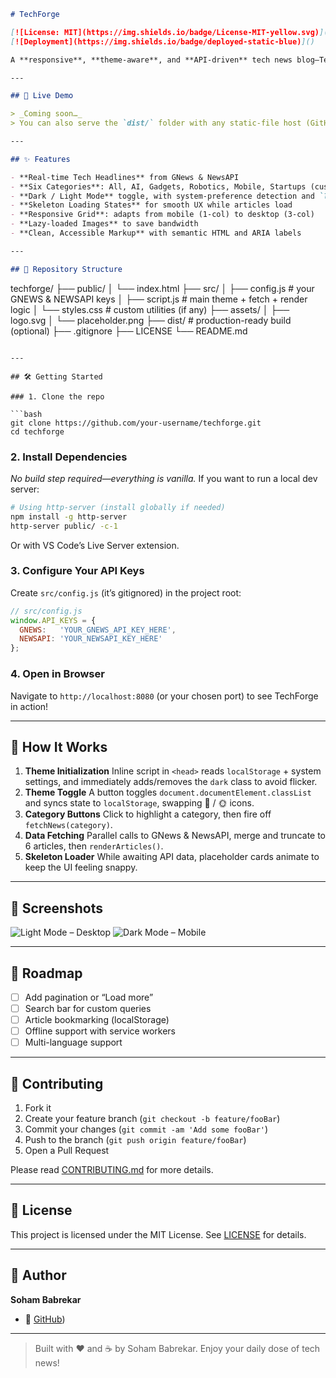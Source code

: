 ```markdown
# TechForge

[![License: MIT](https://img.shields.io/badge/License-MIT-yellow.svg)](LICENSE)  
[![Deployment](https://img.shields.io/badge/deployed-static-blue)]()

A **responsive**, **theme-aware**, and **API-driven** tech news blog—TechForge fetches the latest headlines from GNews & NewsAPI, and displays them in a clean, modern interface built with **Tailwind CSS**, **vanilla JavaScript**, and a sprinkle of 🚀 performance optimizations.

---

## 🚀 Live Demo

> _Coming soon…_  
> You can also serve the `dist/` folder with any static-file host (GitHub Pages, Netlify, Surge, etc.).

---

## ✨ Features

- **Real-time Tech Headlines** from GNews & NewsAPI  
- **Six Categories**: All, AI, Gadgets, Robotics, Mobile, Startups (customizable)  
- **Dark / Light Mode** toggle, with system-preference detection and `localStorage` persistence  
- **Skeleton Loading States** for smooth UX while articles load  
- **Responsive Grid**: adapts from mobile (1-col) to desktop (3-col)  
- **Lazy-loaded Images** to save bandwidth  
- **Clean, Accessible Markup** with semantic HTML and ARIA labels  

---

## 📁 Repository Structure

```

techforge/
├── public/
│   └── index.html
├── src/
│   ├── config.js           # your GNEWS & NEWSAPI keys
│   ├── script.js           # main theme + fetch + render logic
│   └── styles.css          # custom utilities (if any)
├── assets/
│   ├── logo.svg
│   └── placeholder.png
├── dist/                   # production-ready build (optional)
├── .gitignore
├── LICENSE
└── README.md

````

---

## 🛠️ Getting Started

### 1. Clone the repo

```bash
git clone https://github.com/your-username/techforge.git
cd techforge
````

### 2. Install Dependencies

*No build step required—everything is vanilla.*
If you want to run a local dev server:

```bash
# Using http-server (install globally if needed)
npm install -g http-server
http-server public/ -c-1
```

Or with VS Code’s Live Server extension.

### 3. Configure Your API Keys

Create `src/config.js` (it’s gitignored) in the project root:

```js
// src/config.js
window.API_KEYS = {
  GNEWS:   'YOUR_GNEWS_API_KEY_HERE',
  NEWSAPI: 'YOUR_NEWSAPI_KEY_HERE'
};
```

### 4. Open in Browser

Navigate to `http://localhost:8080` (or your chosen port) to see TechForge in action!

---

## 🧩 How It Works

1. **Theme Initialization**
   Inline script in `<head>` reads `localStorage` + system settings, and immediately adds/removes the `dark` class to avoid flicker.
2. **Theme Toggle**
   A button toggles `document.documentElement.classList` and syncs state to `localStorage`, swapping 🌙 / 🌞 icons.
3. **Category Buttons**
   Click to highlight a category, then fire off `fetchNews(category)`.
4. **Data Fetching**
   Parallel calls to GNews & NewsAPI, merge and truncate to 6 articles, then `renderArticles()`.
5. **Skeleton Loader**
   While awaiting API data, placeholder cards animate to keep the UI feeling snappy.

---

## 🎨 Screenshots

![Light Mode – Desktop](docs/screenshots/light-desktop.png)
![Dark Mode – Mobile](docs/screenshots/dark-mobile.png)

---

## 🧭 Roadmap

* [ ] Add pagination or “Load more”
* [ ] Search bar for custom queries
* [ ] Article bookmarking (localStorage)
* [ ] Offline support with service workers
* [ ] Multi-language support

---

## 🤝 Contributing

1. Fork it
2. Create your feature branch (`git checkout -b feature/fooBar`)
3. Commit your changes (`git commit -am 'Add some fooBar'`)
4. Push to the branch (`git push origin feature/fooBar`)
5. Open a Pull Request

Please read [CONTRIBUTING.md](CONTRIBUTING.md) for more details.

---

## 📜 License

This project is licensed under the MIT License. See [LICENSE](LICENSE) for details.

---

## 👤 Author

**Soham Babrekar**

* 🔗 [GitHub](https://github.com/SohamBabrekar))

---

> Built with ❤️ and ☕ by Soham Babrekar. Enjoy your daily dose of tech news!
